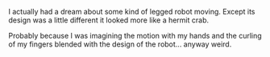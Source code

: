 I actually had a dream about some kind of legged robot moving. Except its design was a little different it looked more like a hermit crab.

Probably because I was imagining the motion with my hands and the curling of my fingers blended with the design of the robot... anyway weird.

